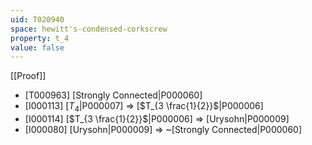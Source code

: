 ```yaml
---
uid: T020940
space: hewitt's-condensed-corkscrew
property: t_4
value: false
---
```

[[Proof]]

* [T000963] [Strongly Connected|P000060]
* [I000113] [$T_4$|P000007] => [$T_{3 \frac{1}{2}}$|P000006]
* [I000114] [$T_{3 \frac{1}{2}}$|P000006] => [Urysohn|P000009]
* [I000080] [Urysohn|P000009] => ~[Strongly Connected|P000060]

